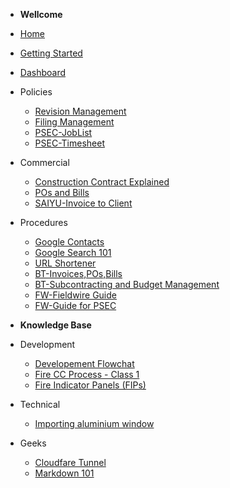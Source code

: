 - **Wellcome**
- [Home](/)
- [Getting Started](getting-started)
- [Dashboard](dashboard)
- Policies
  - [Revision Management](01-policies/RevisionManagement)
  - [Filing Management](01-policies/FilingManagement)
  - [PSEC-JobList](01-policies/psec/psec_joblist)
  - [PSEC-Timesheet](01-policies/psec/psec_timesheet)
- Commercial
  - [Construction Contract Explained](02-commercial/ConstructionContractExplained)
  - [POs and Bills](02-commercial/POsnBills)
  - [SAIYU-Invoice to Client](02-commercial/saiyu/InvoiceToClient)
- Procedures
  - [Google Contacts](04-procedures/googleservice/GoogleContacts)
  - [Google Search 101](04-procedures/googleservice/GoogleSearch)
  - [URL Shortener](04-procedures/urlShortener)
  - [BT-Invoices,POs,Bills](04-procedures/buildertrend/BT-Workflow-Invoices-Bills-POs)
  - [BT-Subcontracting and Budget Management](04-procedures/buildertrend/BT-Workflow-Subcontracting-Budget)
  - [FW-Fieldwire Guide](04-procedures/fieldwire/FieldwireGuide)
  - [FW-Guide for PSEC](04-procedures/fieldwire/PSEC_FieldwireGuide)

- **Knowledge Base**
- Development
  - [Developement Flowchat](07-knowledge-base/dev/DevelopmentFlow)
  - [Fire CC Process - Class 1](07-knowledge-base/dev/Class1Building_FireCCprocess)
  - [Fire Indicator Panels (FIPs)](07-knowledge-base/dev/FIP)
- Technical
  - [Importing aluminium window](07-knowledge-base/technical/alumnWindows)
- Geeks
  - [Cloudfare Tunnel](07-knowledge-base/geeks/CloudflareTunnelsAndReverseProxy)
  - [Markdown 101](07-knowledge-base/geeks/Markdown101)
